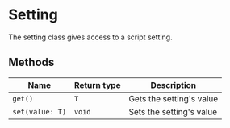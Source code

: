 # Setting

The setting class gives access to a script setting.

## Methods

| Name            | Return type | Description              |
|-----------------|-------------|--------------------------|
| `get()`         | `T`         | Gets the setting's value |
| `set(value: T)` | `void`      | Sets the setting's value |
